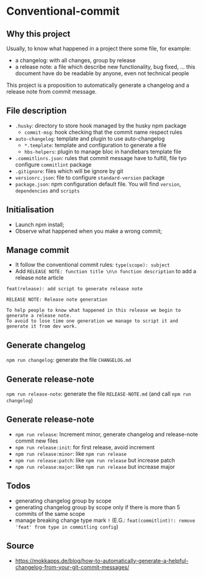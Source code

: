 # Conventional-commit

## Why this project

Usually, to know what happened in a project there some file, for example:
- a changelog: with all changes, group by release
- a release note: a file which describe new functionality, bug fixed, ... this document have do be readable by anyone, even not technical people

This project is a proposition to automatically generate a changelog and a release note from commit message.

## File description

- `.husky`: directory to store hook managed by the husky npm package
  - `commit-msg`: hook checking that the commit name respect rules
- `auto-changelog`: template and plugin to use auto-changelog
  - `*.template`: template and configuration to generate a file
  - `hbs-helpers`: plugin to manage bloc in handlebars template file
- `.commitlinrs.json`: rules that commit message have to fulfill, file tyo configure `commitlint` package
- `.gitignore`: files which will be ignore by git
- `versionrc.json`: file to configure `standard-version` package
- `package.json`: npm configuration default file. You will find `version`, `dependencies` and `scripts`

## Initialisation

- Launch npm install;
- Observe what happened when you make a wrong commit;

## Manage commit

- It follow the conventional commit rules: `type(scope): subject`
- Add `RELEASE NOTE: function title \n\n function description` to add a release note article

```
feat(release): add script to generate release note

RELEASE NOTE: Release note generation

To help people to know what happened in this release we begin to generate a release note.
To avoid to lose time one generation we manage to script it and generate it from dev work.
```

## Generate changelog

`npm run changelog`: generate the file `CHANGELOG.md`

## Generate release-note

`npm run release-note`: generate the file `RELEASE-NOTE.md` (and call `npm run changelog`)

## Generate release-note

- `npm run release`: Increment minor, generate changelog and release-note commit new files
- `npm run release:init`: for first release, avoid increment
- `npm run release:minor`: like `npm run release`
- `npm run release:patch`: like `npm run release` but increase patch
- `npm run release:major`: like `npm run release` but increase major

## Todos

- generating changelog group by scope
- generating changelog group by scope only if there is more than 5 commits of the same scope
- manage breaking change type mark `!` (E.G.: `feat(commitlint)!: remove 'feat' from type in commitling config`)

## Source

- https://mokkapps.de/blog/how-to-automatically-generate-a-helpful-changelog-from-your-git-commit-messages/
